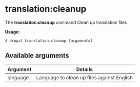 # translation:cleanup
The **translation:cleanup** command Clean up translation files

**Usage:**
```
$ drupal translation:cleanup [arguments] 
```

## Available arguments
Argument | Details
---------|-------------
language | Language to clean up files against English
